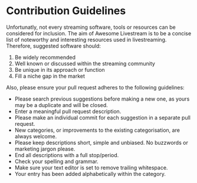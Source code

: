 # Contribution Guidelines

Unfortunatly, not every streaming software, tools or resources can be considered for inclusion. 
The aim of Awesome Livestream is to be a concise list of noteworthy and interesting resources used in livestreaming. 
Therefore, suggested software should:

1. Be widely recommended
2. Well known or discussed within the streaming community
3. Be unique in its approach or function
4. Fill a niche gap in the market

Also, please ensure your pull request adheres to the following guidelines:

- Please search previous suggestions before making a new one, as yours may be a duplicate and will be closed.
- Enter a meaningful pull request description.
- Please make an individual commit for each suggestion in a separate pull request.
- New categories, or improvements to the existing categorisation, are always welcome.
- Please keep descriptions short, simple and unbiased. No buzzwords or marketing jargon please.
- End all descriptions with a full stop/period.
- Check your spelling and grammar.
- Make sure your text editor is set to remove trailing whitespace.
- Your entry has been added alphabetically within the category.